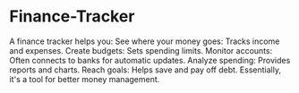 # Finance-Tracker
A finance tracker helps you:  See where your money goes: Tracks income and expenses. Create budgets: Sets spending limits. Monitor accounts: Often connects to banks for automatic updates. Analyze spending: Provides reports and charts. Reach goals: Helps save and pay off debt. Essentially, it's a tool for better money management.
